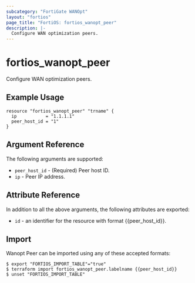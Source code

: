 ```yaml
---
subcategory: "FortiGate WANOpt"
layout: "fortios"
page_title: "FortiOS: fortios_wanopt_peer"
description: |-
  Configure WAN optimization peers.
---
```


# fortios_wanopt_peer
Configure WAN optimization peers.

## Example Usage

```hcl
resource "fortios_wanopt_peer" "trname" {
  ip           = "1.1.1.1"
  peer_host_id = "1"
}
```

## Argument Reference

The following arguments are supported:

* `peer_host_id` - (Required) Peer host ID.
* `ip` - Peer IP address.


## Attribute Reference

In addition to all the above arguments, the following attributes are exported:
* `id` - an identifier for the resource with format {{peer_host_id}}.

## Import

Wanopt Peer can be imported using any of these accepted formats:
```
$ export "FORTIOS_IMPORT_TABLE"="true"
$ terraform import fortios_wanopt_peer.labelname {{peer_host_id}}
$ unset "FORTIOS_IMPORT_TABLE"
```
